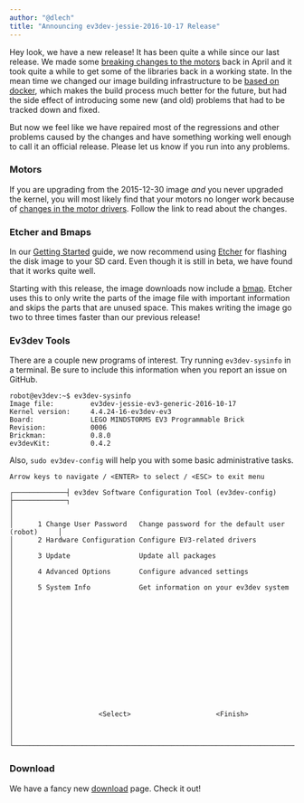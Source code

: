 ```yaml
---
author: "@dlech"
title: "Announcing ev3dev-jessie-2016-10-17 Release"
---
```


Hey look, we have a new release! It has been quite a while since our last release.
We made some [breaking changes to the motors][motors] back in April and it took
quite a while to get some of the libraries back in a working state. In the mean
time we changed our image building infrastructure to be [based on docker][docker],
which makes the build process much better for the future, but had the side effect
of introducing some new (and old) problems that had to be tracked down and fixed.

But now we feel like we have repaired most of the regressions and other problems
caused by the changes and have something working well enough to call it an official
release. Please let us know if you run into any problems.

[motors]: /news/2016/04/11/Kernel-Release-Cycle-10
[docker]: /news/2016/08/05/ev3dev-and-docker

<!--more-->

### Motors

If you are upgrading from the 2015-12-30 image *and* you never upgraded the
kernel, you will most likely find that your motors no longer work because of
[changes in the motor drivers][motors]. Follow the link to read about the changes.


### Etcher and Bmaps

In our [Getting Started] guide, we now recommend using [Etcher] for flashing the
disk image to your SD card. Even though it is still in beta, we have found that
it works quite well.

Starting with this release, the image downloads now include a [bmap]. Etcher uses
this to only write the parts of the image file with important information and
skips the parts that are unused space. This makes writing the image go two to
three times faster than our previous release!

[Getting Started]: /docs/getting-started
[Etcher]: http://etcher.io
[bmap]: https://source.tizen.org/documentation/reference/bmaptool


### Ev3dev Tools

There are a couple new programs of interest. Try running `ev3dev-sysinfo` in a
terminal. Be sure to include this information when you report an issue on GitHub.

    robot@ev3dev:~$ ev3dev-sysinfo
    Image file:         ev3dev-jessie-ev3-generic-2016-10-17
    Kernel version:     4.4.24-16-ev3dev-ev3
    Board:              LEGO MINDSTORMS EV3 Programmable Brick
    Revision:           0006
    Brickman:           0.8.0
    ev3devKit:          0.4.2

Also, `sudo ev3dev-config` will help you with some basic administrative tasks.

    Arrow keys to navigate / <ENTER> to select / <ESC> to exit menu

    ┌─────────────┤ ev3dev Software Configuration Tool (ev3dev-config) ├─────────────┐
    │                                                                                │
    │      1 Change User Password   Change password for the default user (robot)     │
    │      2 Hardware Configuration Configure EV3-related drivers                    │
    │      3 Update                 Update all packages                              │
    │      4 Advanced Options       Configure advanced settings                      │
    │      5 System Info            Get information on your ev3dev system            │
    │                                                                                │
    │                                                                                │
    │                                                                                │
    │                                                                                │
    │                                                                                │
    │                                                                                │
    │                                                                                │
    │                     <Select>                     <Finish>                      │
    │                                                                                │
    └────────────────────────────────────────────────────────────────────────────────┘


### Download

We have a fancy new [download](/downloads) page. Check it out!
